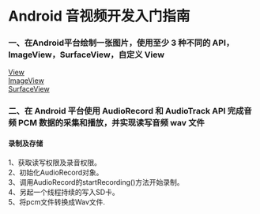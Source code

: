 # Android 音视频开发入门指南
### 一、在Android平台绘制一张图片，使用至少 3 种不同的 API，ImageView，SurfaceView，自定义 View
[View](https://github.com/fengliang1992/MyVideoPlayer/blob/master/demo01/src/main/java/com/fltry/demo01/MyImageView.java)<br>
[ImageView](https://github.com/fengliang1992/MyVideoPlayer/blob/master/demo01/src/main/res/layout/activity_demo1.xml)<br>
[SurfaceView](https://github.com/fengliang1992/MyVideoPlayer/blob/master/demo01/src/main/java/com/fltry/demo01/MySurfaceView.java)
### 二、在 Android 平台使用 AudioRecord 和 AudioTrack API 完成音频 PCM 数据的采集和播放，并实现读写音频 wav 文件
#### 录制及存储
1、获取读写权限及录音权限。<br>
2、初始化AudioRecord对象。<br>
3、调用AudioRecord的startRecording()方法开始录制。<br>
4、另起一个线程持续的写入SD卡。<br>
5、将pcm文件转换成Wav文件.

